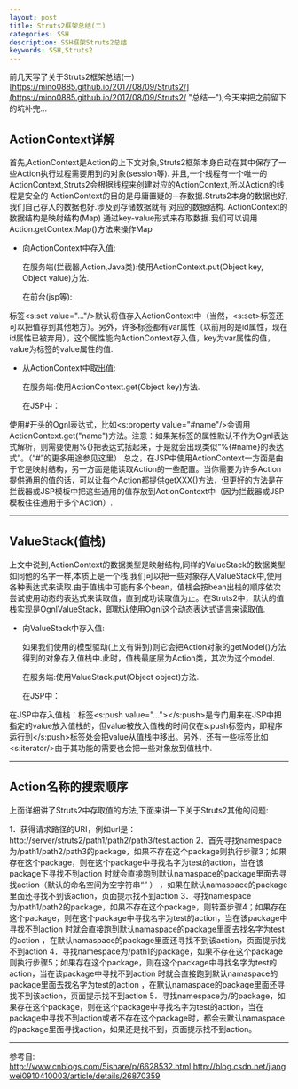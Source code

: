 ```yaml
---
layout: post
title: Struts2框架总结(二)
categories: SSH
description: SSH框架Struts2总结
keywords: SSH,Struts2
---
```

前几天写了关于Struts2框架总结(一)[https://mino0885.github.io/2017/08/09/Struts2/](https://mino0885.github.io/2017/08/09/Struts2/ "总结一"),今天来把之前留下的坑补完...
## ActionContext详解
   首先,ActionContext是Action的上下文对象,Struts2框架本身自动在其中保存了一些Action执行过程需要用到的对象(session等).
   并且,一个线程有一个唯一的ActionContext,Struts2会根据线程来创建对应的ActionContext,所以Action的线程是安全的
   ActionContext的目的是毋庸置疑的--存数据.Struts2本身的数据也好,我们自己存入的数据也好.涉及到存储数据就有
对应的数据结构.
   ActionContext的数据结构是映射结构(Map) 通过key-value形式来存取数据.我们可以调用Action.getContextMap()方法来操作Map
- 向ActionContext中存入值:

  在服务端(拦截器,Action,Java类):使用ActionContext.put(Object key, Object value)方法.

  在前台(jsp等):

标签<s:set value="..."/>默认将值存入ActionContext中（当然，<s:set>标签还可以把值存到其他地方）。另外，许多标签都有var属性（以前用的是id属性，现在id属性已被弃用），这个属性能向ActionContext存入值，key为var属性的值，value为标签的value属性的值.

- 从ActionContext中取出值:

  在服务端:使用ActionContext.get(Object key)方法.

  在JSP中：

使用#开头的Ognl表达式，比如<s:property value="#name"/>会调用ActionContext.get("name")方法。注意：如果某标签的属性默认不作为Ognl表达式解析，则需要使用%{}把表达式括起来，于是就会出现类似“%{#name}的表达式”。（“#”的更多用途参见这里）
总之，在JSP中使用ActionContext一方面是由于它是映射结构，另一方面是能读取Action的一些配置。当你需要为许多Action提供通用的值的话，可以让每个Action都提供getXXX()方法，但更好的方法是在拦截器或JSP模板中把这些通用的值存放到ActionContext中（因为拦截器或JSP模板往往通用于多个Action）.

----------
## ValueStack(值栈)
  上文中说到,ActionContext的数据类型是映射结构,同样的ValueStack的数据类型如同他的名字一样,本质上是一个栈.我们可以把一些对象存入ValueStack中,使用各种表达式来读取.由于值栈中可能有多个bean，值栈会按bean出栈的顺序依次尝试使用动态的表达式来读取值，直到成功读取值为止。在Struts2中，默认的值栈实现是OgnlValueStack，即默认使用Ognl这个动态表达式语言来读取值.

- 向ValueStack中存入值:

  如果我们使用的模型驱动(上文有讲到)则它会把Action对象的getModel()方法得到的对象存入值栈中.此时，值栈最底层为Action类，其次为这个model.

  在服务端:使用ValueStack.put(Object object)方法.

  在JSP中：

在JSP中存入值栈：标签<s:push value="..."></s:push>是专门用来在JSP中把指定的value放入值栈的，但value被放入值栈的时间仅在s:push标签内，即程序运行到</s:push>标签处会把value从值栈中移出。另外，还有一些标签比如<s:iterator/>由于其功能的需要也会把一些对象放到值栈中.


----------
 
## Action名称的搜索顺序

上面详细讲了Struts2中存取值的方法,下面来讲一下关于Struts2其他的问题:
>
1．获得请求路径的URI，例如url是：http://server/struts2/path1/path2/path3/test.action
2．首先寻找namespace为/path1/path2/path3的package，如果不存在这个package则执行步骤3；如果存在这个package，则在这个package中寻找名字为test的action，当在该package下寻找不到action 时就会直接跑到默认namaspace的package里面去寻找action（默认的命名空间为空字符串“” ） ，如果在默认namaspace的package里面还寻找不到该action，页面提示找不到action 
3．寻找namespace为/path1/path2的package，如果不存在这个package，则转至步骤4；如果存在这个package，则在这个package中寻找名字为test的action，当在该package中寻找不到action 时就会直接跑到默认namaspace的package里面去找名字为test的action ，在默认namaspace的package里面还寻找不到该action，页面提示找不到action 
4．寻找namespace为/path1的package，如果不存在这个package则执行步骤5；如果存在这个package，则在这个package中寻找名字为test的action，当在该package中寻找不到action 时就会直接跑到默认namaspace的package里面去找名字为test的action ，在默认namaspace的package里面还寻找不到该action，页面提示找不到action 
5．寻找namespace为/的package，如果存在这个package，则在这个package中寻找名字为test的action，当在package中寻找不到action或者不存在这个package时，都会去默认namaspace的package里面寻找action，如果还是找不到，页面提示找不到action。

----------
参考自: http://www.cnblogs.com/5ishare/p/6628532.html;http://blog.csdn.net/jiangwei0910410003/article/details/26870359